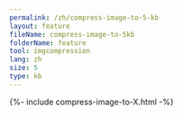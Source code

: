 ```yaml
---
permalink: /zh/compress-image-to-5-kb
layout: feature
fileName: compress-image-to-5kb
folderName: feature
tool: imgcompression
lang: zh
size: 5
type: kb
---
```


{%- include compress-image-to-X.html -%}
